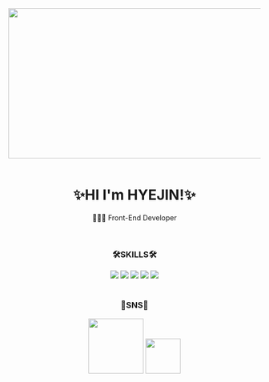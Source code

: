 <div align =center>
<img src= "https://mblogthumb-phinf.pstatic.net/MjAxODA1MDZfMTQ3/MDAxNTI1NTUzNjg4NzA3.MMCUmid7CHdrLAzWID6U7OLxsTRroOqtuffmNT41LzAg.WN_p0TbKZZFmAt_3DREM3LM0t6qWHvirVUvkBqostOsg.PNG.jhk3749/image.png?type=w800" height =300px width= 600px>
 </div>
<br/>


<div align =center>
 
 ### <h1 align =center>✨HI I'm HYEJIN!✨</h1>
 
 <p> 👩🏻‍💻 Front-End Developer </p>
  
</div>

 <br/>
 
### <p align =center>🛠SKILLS🛠</p>

<div align =center>
 <img src="https://img.shields.io/badge/html5-E34F26?style=for-the-badge&logo=html5&logoColor=white"> 
 <img src="https://img.shields.io/badge/css-1572B6?style=for-the-badge&logo=css3&logoColor=white"> 
 <img src="https://img.shields.io/badge/javascript-F7DF1E?style=for-the-badge&logo=javascript&logoColor=black"> 
 <img src="https://img.shields.io/badge/jquery-0769AD?style=for-the-badge&logo=jquery&logoColor=white">
 <img src="https://img.shields.io/badge/react-61DAFB?style=for-the-badge&logo=react&logoColor=black"> 
</div>
<br/>

### <p align =center>🧡SNS🧡</p>
<div align =center>
 <a href="https://www.instagram.com/hzziins/" target="_blank"><img src="https://img.shields.io/badge/instagram-E4405F?style=flat-square&logo=instagram&logoColor=white"/ width = 110px></a> 
 <a href="https://zinny-22.tistory.com/" target="_blank"><img src="https://img.shields.io/badge/blog-000000?style=flat-square&logo=blogger&logoColor=white"/width = 70px></a> 
</div>

<!-- <br/><br/>
<div align =center>
<a href="https://hits.seeyoufarm.com"><img src="https://hits.seeyoufarm.com/api/count/incr/badge.svg?url=https%3A%2F%2Fgithub.com%2Fzinny22&count_bg=%23D9CDE7&title_bg=%239E60BC&icon=&icon_color=%23FFFFFF&title=hits&edge_flat=false"/></a>
</div> -->
 




<!--
**zinny22/zinny22** is a ✨ _special_ ✨ repository because its `README.md` (this file) appears on your GitHub profile.

Here are some ideas to get you started:




- 🔭 I’m currently working on ...
- 🌱 I’m currently learning ...
- 👯 I’m looking to collaborate on ...
- 🤔 I’m looking for help with ...
- 💬 Ask me about ...
- 📫 How to reach me: ...
- 😄 Pronouns: ...

- ⚡ Fun fact: ...
-->


